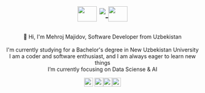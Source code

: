 <h1 align="center" style="margin: 0px; padding: 0px;" >
	<img align="center" src="https://media.giphy.com/media/ClvsRDGhQzExmsuEs3/giphy.gif"  width="50" height="40" style="vertical-align: top; padding: 0px;">
	<a href="https://git.io/typing-svg">
		<img style="vertical-align: top; padding: 5px 0px 0px 0px;" src="https://readme-typing-svg.herokuapp.com?font=Exo+2&weight=800&duration=3000&pause=1000&color=7172F7&center=true&size=30&lines=This+is+Mehroj+Majidov;Hey%2C+I'm+Mehroj+Majidov"/>
	</a>
	<img align="center" src="https://media.giphy.com/media/ClvsRDGhQzExmsuEs3/giphy.gif"  width="50" height="40" style="vertical-align: top; padding: 0px">
</h1>
<br>
<p align="center" >
  👋 Hi, I'm Mehroj Majidov, Software Developer from Uzbekistan
  <br>
  <br>
   I'm currently studying for a Bachelor's degree in New Uzbekistan University
  <br>
   I am a coder and software enthusiast, and I am always eager to learn new things 
  <br>
   I’m currently focusing on Data Sciense & AI
  <br>
</p>
<p align="center"> <a href="https://www.linkedin.com/in/mehroj-r/"><img src="https://img.shields.io/badge/linkedin-%230077B5.svg?&style=for-the-badge&logo=linkedin&logoColor=white" height=23></a> <a href="mailto:mekhrojmajidov@gmail.com"><img src="https://img.shields.io/badge/Gmail-D14836?style=for-the-badge&logo=gmail&logoColor=white" height=23></a><a href="https://github.com/mehroj-r/"><img src="https://img.shields.io/badge/GitHub-100000?style=for-the-badge&logo=github&logoColor=white" height=23></a><a href="https://t.me/r_mekhroj"><img src="https://img.shields.io/badge/Telegram-2CA5E0?style=for-the-badge&logo=telegram&logoColor=white" height=23></a></p>
